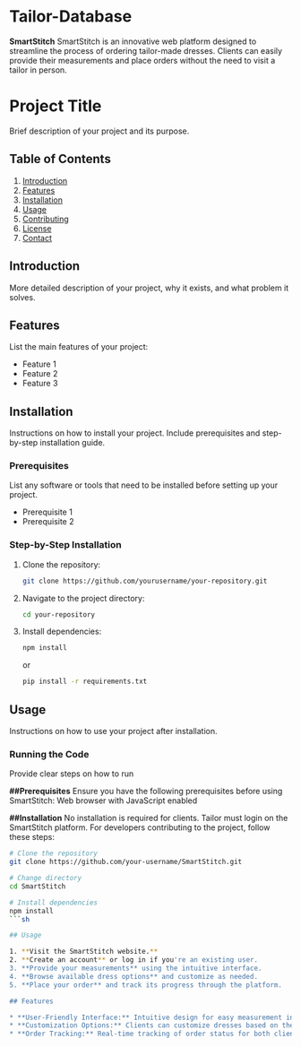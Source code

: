 # Tailor-Database
**SmartStitch**
SmartStitch is an innovative web platform designed to streamline the process of ordering tailor-made dresses. Clients can easily provide their measurements and place orders without the need to visit a tailor in person.
# Project Title

Brief description of your project and its purpose.

## Table of Contents
1. [Introduction](#introduction)
2. [Features](#features)
3. [Installation](#installation)
4. [Usage](#usage)
5. [Contributing](#contributing)
6. [License](#license)
7. [Contact](#contact)

## Introduction

More detailed description of your project, why it exists, and what problem it solves.

## Features

List the main features of your project:
- Feature 1
- Feature 2
- Feature 3

## Installation

Instructions on how to install your project. Include prerequisites and step-by-step installation guide.

### Prerequisites

List any software or tools that need to be installed before setting up your project.
- Prerequisite 1
- Prerequisite 2

### Step-by-Step Installation

1. Clone the repository:
    ```sh
    git clone https://github.com/yourusername/your-repository.git
    ```
2. Navigate to the project directory:
    ```sh
    cd your-repository
    ```
3. Install dependencies:
    ```sh
    npm install
    ```
    or
    ```sh
    pip install -r requirements.txt
    ```

## Usage

Instructions on how to use your project after installation.

### Running the Code

Provide clear steps on how to run

**##Prerequisites**
Ensure you have the following prerequisites before using SmartStitch: Web browser with JavaScript enabled

**##Installation**
No installation is required for clients. Tailor must login on the SmartStitch platform. For developers contributing to the project, follow these steps:
 ```sh
# Clone the repository
git clone https://github.com/your-username/SmartStitch.git

# Change directory
cd SmartStitch

# Install dependencies
npm install
 ```sh

## Usage

1. **Visit the SmartStitch website.**
2. **Create an account** or log in if you're an existing user.
3. **Provide your measurements** using the intuitive interface.
4. **Browse available dress options** and customize as needed.
5. **Place your order** and track its progress through the platform.

## Features

* **User-Friendly Interface:** Intuitive design for easy measurement input and order placement.
* **Customization Options:** Clients can customize dresses based on their preferences.
* **Order Tracking:** Real-time tracking of order status for both clients and tailors.
